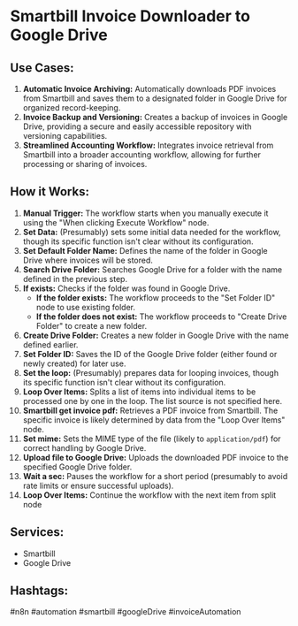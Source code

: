 # Smartbill Invoice Downloader to Google Drive

## Use Cases:

1.  **Automatic Invoice Archiving:** Automatically downloads PDF invoices from Smartbill and saves them to a designated folder in Google Drive for organized record-keeping.
2.  **Invoice Backup and Versioning:** Creates a backup of invoices in Google Drive, providing a secure and easily accessible repository with versioning capabilities.
3.  **Streamlined Accounting Workflow:** Integrates invoice retrieval from Smartbill into a broader accounting workflow, allowing for further processing or sharing of invoices.

## How it Works:

1.  **Manual Trigger:** The workflow starts when you manually execute it using the "When clicking Execute Workflow" node.
2.  **Set Data:** (Presumably) sets some initial data needed for the workflow, though its specific function isn't clear without its configuration.
3.  **Set Default Folder Name:** Defines the name of the folder in Google Drive where invoices will be stored.
4.  **Search Drive Folder:** Searches Google Drive for a folder with the name defined in the previous step.
5.  **If exists:** Checks if the folder was found in Google Drive.
    *   **If the folder exists:** The workflow proceeds to the "Set Folder ID" node to use existing folder.
    *   **If the folder does not exist:** The workflow proceeds to "Create Drive Folder" to create a new folder.
6.  **Create Drive Folder:** Creates a new folder in Google Drive with the name defined earlier.
7.  **Set Folder ID:** Saves the ID of the Google Drive folder (either found or newly created) for later use.
8.  **Set the loop:** (Presumably) prepares data for looping invoices, though its specific function isn't clear without its configuration.
9.  **Loop Over Items:** Splits a list of items into individual items to be processed one by one in the loop. The list source is not specified here.
10. **Smartbill get invoice pdf:** Retrieves a PDF invoice from Smartbill. The specific invoice is likely determined by data from the "Loop Over Items" node.
11. **Set mime:** Sets the MIME type of the file (likely to `application/pdf`) for correct handling by Google Drive.
12. **Upload file to Google Drive:** Uploads the downloaded PDF invoice to the specified Google Drive folder.
13. **Wait a sec:** Pauses the workflow for a short period (presumably to avoid rate limits or ensure successful uploads).
14. **Loop Over Items:** Continue the workflow with the next item from split node

## Services:

*   Smartbill
*   Google Drive

## Hashtags:

#n8n #automation #smartbill #googleDrive #invoiceAutomation
